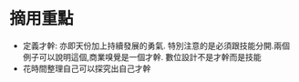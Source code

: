 # 摘用重點
- 定義才幹: 亦即天份加上持續發展的勇氣. 特別注意的是必須跟技能分開.兩個例子可以說明這個,商業嗅覺是一個才幹. 數位設計不是才幹而是技能
- 花時間整理自己可以探究出自己才幹

#

#

#


<!--stackedit_data:
eyJoaXN0b3J5IjpbLTE5MDcwMjM4MDQsLTQ2Njg1MjExNl19
-->